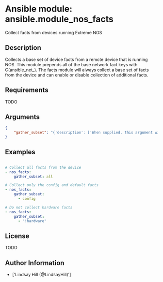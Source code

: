 # Ansible module: ansible.module_nos_facts


Collect facts from devices running Extreme NOS

## Description

Collects a base set of device facts from a remote device that is running NOS. This module prepends all of the base network fact keys with C(ansible_net_<fact>). The facts module will always collect a base set of facts from the device and can enable or disable collection of additional facts.

## Requirements

TODO

## Arguments

``` json
{
    "gather_subset": "{'description': ['When supplied, this argument will restrict the facts collected to a given subset. Possible values for this argument include all, hardware, config, and interfaces. Can specify a list of values to include a larger subset. Values can also be used with an initial C(M(!)) to specify that a specific subset should not be collected.'], 'required': False, 'default': '!config'}",
}
```

## Examples


``` yaml

# Collect all facts from the device
- nos_facts:
    gather_subset: all

# Collect only the config and default facts
- nos_facts:
    gather_subset:
      - config

# Do not collect hardware facts
- nos_facts:
    gather_subset:
      - "!hardware"

```

## License

TODO

## Author Information
  - ['Lindsay Hill (@LindsayHill)']
